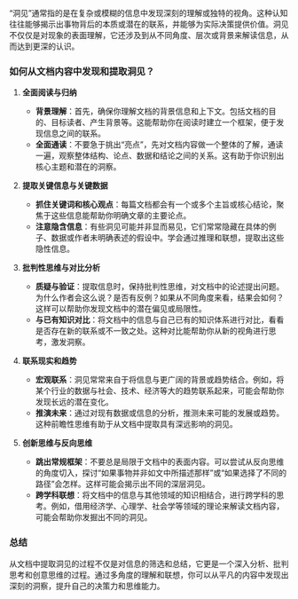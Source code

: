 “洞见”通常指的是在复杂或模糊的信息中发现深刻的理解或独特的视角。这种认知往往能够揭示出事物背后的本质或潜在的联系，并能够为实际决策提供价值。洞见不仅仅是对现象的表面理解，它还涉及到从不同角度、层次或背景来解读信息，从而达到更深的认识。

### 如何从文档内容中发现和提取洞见？

1. **全面阅读与归纳**
    
    - **背景理解**：首先，确保你理解文档的背景信息和上下文。包括文档的目的、目标读者、产生背景等。这能帮助你在阅读时建立一个框架，便于发现信息之间的联系。
    - **全面通读**：不要急于挑出“亮点”，先对文档内容做一个整体的了解，通读一遍，观察整体结构、论点、数据和结论之间的关系。这有助于你识别出核心主题和潜在的洞察。
2. **提取关键信息与关键数据**
    
    - **抓住关键词和核心观点**：每篇文档都会有一个或多个主旨或核心结论，聚焦于这些信息能帮助你明确文章的主要论点。
    - **注意隐含信息**：有些洞见可能并非显而易见，它们常常隐藏在具体的例子、数据或作者未明确表述的假设中。学会通过推理和联想，提取出这些隐性信息。
3. **批判性思维与对比分析**
    
    - **质疑与验证**：提取信息时，保持批判性思维，对文档中的论述提出问题。为什么作者会这么说？是否有反例？如果从不同角度来看，结果会如何？这样可以帮助你发现文档中的潜在偏见或局限性。
    - **与已有知识对比**：将文档中的信息与自己已有的知识体系进行对比，看看是否存在新的联系或不一致之处。这种对比能帮助你从新的视角进行思考，激发洞察。
4. **联系现实和趋势**
    
    - **宏观联系**：洞见常常来自于将信息与更广阔的背景或趋势结合。例如，将某个行业的数据与社会、技术、经济等大的趋势联系起来，可能会帮助你发现长远的潜在变化。
    - **推演未来**：通过对现有数据或信息的分析，推测未来可能的发展或趋势。这种前瞻性思维有助于从文档中提取具有深远影响的洞见。
5. **创新思维与反向思维**
    
    - **跳出常规框架**：不要总是局限于文档中的表面内容。可以尝试从反向思维的角度切入，探讨“如果事物并非如文中所描述那样”或“如果选择了不同的路径”会怎样。这样可能会揭示出不同的深层洞见。
    - **跨学科联想**：将文档中的信息与其他领域的知识相结合，进行跨学科的思考。例如，借用经济学、心理学、社会学等领域的理论来解读文档内容，可能会帮助你发掘出不同的洞见。

### 总结

从文档中提取洞见的过程不仅是对信息的筛选和总结，它更是一个深入分析、批判思考和创意思维的过程。通过多角度的理解和联想，你可以从平凡的内容中发现出深刻的洞察，提升自己的决策力和思维能力。